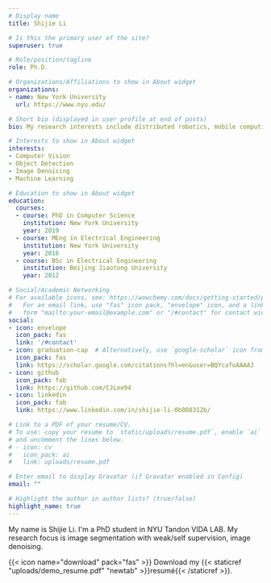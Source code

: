 ```yaml
---
# Display name
title: Shijie Li

# Is this the primary user of the site?
superuser: true

# Role/position/tagline
role: Ph.D.

# Organizations/Affiliations to show in About widget
organizations:
- name: New York University
  url: https://www.nyu.edu/

# Short bio (displayed in user profile at end of posts)
bio: My research interests include distributed robotics, mobile computing and programmable matter.

# Interests to show in About widget
interests:
- Computer Vision
- Object Detection
- Image Denoising
- Machine Learning

# Education to show in About widget
education:
  courses:
  - course: PhD in Computer Science
    institution: New York University
    year: 2019
  - course: MEng in Electrical Engineering
    institution: New York University
    year: 2016
  - course: BSc in Electrical Engineering
    institution: Beijing Jiaotong University
    year: 2012

# Social/Academic Networking
# For available icons, see: https://wowchemy.com/docs/getting-started/page-builder/#icons
#   For an email link, use "fas" icon pack, "envelope" icon, and a link in the
#   form "mailto:your-email@example.com" or "/#contact" for contact widget.
social:
- icon: envelope
  icon_pack: fas
  link: '/#contact'
- icon: graduation-cap  # Alternatively, use `google-scholar` icon from `ai` icon pack
  icon_pack: fas
  link: https://scholar.google.com/citations?hl=en&user=BQYcafoAAAAJ
- icon: github
  icon_pack: fab
  link: https://github.com/CJLee94
- icon: linkedin
  icon_pack: fab
  link: https://www.linkedin.com/in/shijie-li-0b008312b/

# Link to a PDF of your resume/CV.
# To use: copy your resume to `static/uploads/resume.pdf`, enable `ai` icons in `params.toml`, 
# and uncomment the lines below.
# - icon: cv
#   icon_pack: ai
#   link: uploads/resume.pdf

# Enter email to display Gravatar (if Gravatar enabled in Config)
email: ""

# Highlight the author in author lists? (true/false)
highlight_name: true
---
```


My name is Shijie Li. I'm a PhD student in NYU Tandon VIDA LAB. My research focus is image segmentation with weak/self supervision, image denoising.

{{< icon name="download" pack="fas" >}} Download my {{< staticref "uploads/demo_resume.pdf" "newtab" >}}resumé{{< /staticref >}}.
